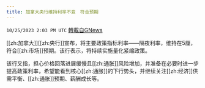 ```yaml
---
title: 加拿大央行维持利率不变　符合预期
---
```

`10/25/2023 2:03 PM UTC` [轉載自GNews](https://gnews.org/articles/1879532)

[[zh:加拿大]][[zh:央行]]宣布，将主要政策指标利率——隔夜利率，维持在5厘，符合[[zh:市场]]预期。该行表示，将持续实施量化紧缩政策。

该行又指，担心价格回落进展缓慢且[[zh:通胀]]风险增加，并准备在必要时进一步提高政策利率，希望能看到核心[[zh:通胀]]的下行势头，并继续关注[[zh:经济]]供需平衡、[[zh:通胀]]预期、薪酬成长等。
